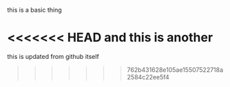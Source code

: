 this is a basic thing

<<<<<<< HEAD
and this is another
=======
this is updated from github itself
>>>>>>> 762b431628e105ae15507522718a2584c22ee5f4
